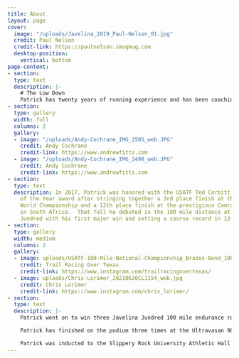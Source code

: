 ```yaml
---
title: About
layout: page
cover:
  image: "/uploads/Javelina_2019_Paul-Nelson_01.jpg"
  credit: Paul Nelson
  credit-link: https://paulnelson.smugmug.com
  desktop-position:
    vertical: bottom
page-content:
- section: 
  type: text
  description: |-
    # The Low Down
    Patrick has twenty years of running experience and has been coaching endurance athletes for ten years.  He is a native of Southwestern PA and obtained a B.S. in Exercise Science while competing in Cross Country/Track and Field at Slippery Rock University. Patrick runs professionally for HOKA One One and GU Energy Labs.
- section: 
  type: gallery
  width: full
  columns: 2
  gallery:
  - image: "/uploads/Andy-Cochrane_IMG_2505_web.JPG"
    credit: Andy Cochrane
    credit-link: https://www.andrewfitts.com
  - image: "/uploads/Andy-Cochrane_IMG_2498_web.JPG"
    credit: Andy Cochrane
    credit-link: https://www.andrewfitts.com
- section: 
  type: text
  description: In 2017, Patrick was honored with the USATF Ted Corbitt Ultrarunner
    of the Year award after stringing together a 3rd place finish at the IAU 100K
    World Championship and a 12th place finish at the prestigious Comrades Marathon
    in South Africa.  That fall he debuted in the 100 mile distance at the Javelina
    Jundred with his first major win and setting a course record in 13:01.14.
- section: 
  type: gallery
  width: medium
  columns: 2
  gallery:
  - image: uploads/USATF-100-Mile-National-Championship_Brazos-Bend_100_IMG_2913_web.JPG
    credit: Trail Racing Over Texas
    credit-link: https://www.instagram.com/trailracingovertexas/
  - image: uploads/Chris-Lorimer_20210626CL1154_web.jpg
    credit: Chris Lorimer
    credit-link: https://www.instagram.com/chris_lorimer/
- section: 
  type: text
  description: |-
    Patrick went on to win three Javelina Jundred 100 mile endurance runs in a row in 2017, 2018, and 2019.  Along the way, he won his first national championship at the 2019 USATF 100 Mile Trail Championships and set a new course record at Brazos Bend 100 in 12:21.43.  Patrick competed in his first Western States 100 Mile Endurance Run in the summer of 2019, finishing in 8th overall with a time of 15:54.31 and followed up with a 19th place performance at the 2021 WSER.

    Patrick has finished on the podium three times at the Ultravasan 90K in 2016-2018.  In 2020, Patrick won the Yeti 100 Mile Endurance Run setting a new course record en route. Patrick’s marks in the 50 mile (5:08), 100K (6:33), and 100 mile (12:21) distances all sit on the All-Time Top 10 north American Lists.

    Patrick was inducted to the Slippery Rock University Athletic Hall of Fame in 2021.  He lives in Savannah, GA with his wife Adrienne, their two dogs, and two cats.
---
```


